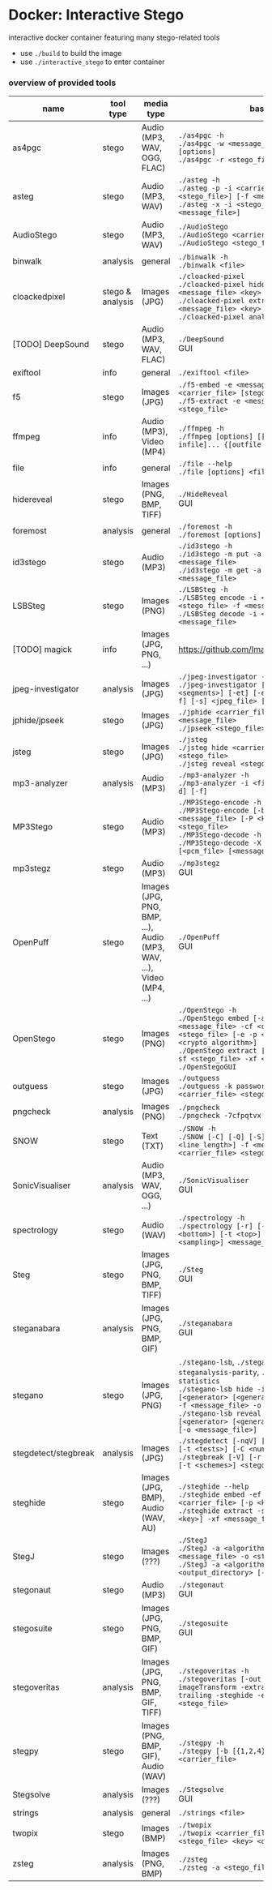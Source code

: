 # Docker: Interactive Stego
interactive docker container featuring many stego-related tools
- use `./build` to build the image
- use `./interactive_stego` to enter container
### overview of provided tools
| name | tool type | media type | basic usage | source |
| --- | --- | --- | --- | --- |
| as4pgc | stego | Audio (MP3, WAV, OGG, FLAC) | `./as4pgc -h`<br/>`./as4pgc -w <message_file> <carrier_file> [options]`<br/>`./as4pgc -r <stego_file> [options]` | pip |
| asteg | stego | Audio (MP3, WAV) | `./asteg -h`<br/>`./asteg -p -i <carrier_file> [-o <stego_file>] [-f <message_file>]`<br/>`./asteg -x -i <stego_file> [-o <message_file>]` | pip |
| AudioStego | stego | Audio (MP3, WAV) | `./AudioStego`<br/>`./AudioStego <carrier_file> <message_file>`<br/>`./AudioStego <stego_file> -f` | https://github.com/danielcardeenas/AudioStego.git |
| binwalk | analysis | general | `./binwalk -h`<br/>`./binwalk <file>` | apt |
| cloackedpixel | stego & analysis | Images (JPG) | `./cloacked-pixel`<br/>`./cloacked-pixel hide <carrier_file> <message_file> <key>`<br/>`./cloacked-pixel extract <stego_file> <message_file> <key>`<br/>`./cloacked-pixel analyse <file>` | https://github.com/livz/cloacked-pixel.git |
| [TODO] DeepSound | stego | Audio (MP3, WAV, FLAC) | `./DeepSound`<br/>GUI | https://github.com/Jpinsoft/DeepSound.git |
| exiftool | info | general | `./exiftool <file>` | apt |
| f5 | stego | Images (JPG) | `./f5-embed -e <message_file> [-p <key>] <carrier_file> [stego_file]`<br/>`./f5-extract -e <message_file> [-p <key>] <stego_file>` | https://github.com/matthewgao/F5-steganography.git |
| ffmpeg | info | Audio (MP3), Video (MP4) | `./ffmpeg -h`<br/>`./ffmpeg [options] [[infile options] -i infile]... {[outfile options] outfile}...` | apt |
| file | info | general | `./file --help`<br/>`./file [options] <file>` | apt |
| hidereveal | stego | Images (PNG, BMP, TIFF) | `./HideReveal`<br/>GUI | http://hidereveal.ncottin.net/software.php |
| foremost | analysis | general | `./foremost -h`<br/>`./foremost [options] <file>` | apt |
| id3stego | stego | Audio (MP3) | `./id3stego -h`<br/>`./id3stego -m put -a <carrier_file> -o <message_file>`<br/>`./id3stego -m get -a <stego_file> -o <message_file>` | https://github.com/FrozenBurrito/id3stego |
| LSBSteg | stego | Images (PNG) | `./LSBSteg -h`<br/>`./LSBSteg encode -i <carrier_file> -o <stego_file> -f <message_file>`<br/>`./LSBSteg decode -i <stego_file> -o <message_file>` | https://github.com/RobinDavid/LSB-Steganography.git |
| [TODO] magick | info | Images (JPG, PNG, ...) | https://github.com/ImageMagick/ImageMagick.git |
| jpeg-investigator | analysis | Images (JPG) | `./jpeg-investigator -h`<br/>`./jpeg-investigator [-jf <json_file>] [-es <segments>] [-et] [-ed <output_directory>] [-f] [-s] <jpeg_file> [jpeg_file ...]` | https://github.com/bh-8/hiwi-jpeg-investigator.git |
| jphide/jpseek | stego | Images (JPG) | `./jphide <carrier_file> <stego_file> <message_file>`<br/>`./jpseek <stego_file> <message_file>` | https://github.com/h3xx/jphs.git |
| jsteg | stego | Images (JPG) | `./jsteg`<br/>`./jsteg hide <carrier_file> <message_file> <stego_file>`<br/>`./jsteg reveal <stego_file> <message_file>` | https://github.com/lukechampine/jsteg.git |
| mp3-analyzer | analysis | Audio (MP3) | `./mp3-analyzer -h`<br/>`./mp3-analyzer -i <file> [-o <json_file>] [-d] [-f]` | https://git.code.sf.net/p/mp3filestructureanalyser/code |
| MP3Stego | stego | Audio (MP3) | `./MP3Stego-encode -h`<br/>`./MP3Stego-encode [-b <bitrate>] [-c] [-o] -E <message_file> [-P <key>] <carrier_file> <stego_file>`<br/>`./MP3Stego-decode -h`<br/>`./MP3Stego-decode -X [-P <key>] <stego_file> [<pcm_file> [<message_file>]]` | https://www.petitcolas.net/steganography/mp3stego/ |
| mp3stegz | stego | Audio (MP3) | `./mp3stegz`<br/>GUI | https://sourceforge.net/projects/mp3stegz/ |
| OpenPuff | stego | Images (JPG, PNG, BMP, ...), Audio (MP3, WAV, ...), Video (MP4, ...) | `./OpenPuff`<br/>GUI | https://embeddedsw.net/OpenPuff_Steganography_Home.html |
| OpenStego | stego | Images (PNG) | `./OpenStego -h`<br/>`./OpenStego embed [-a <stego_algorithm>] -mf <message_file> -cf <carrier_file> -sf <stego_file> [-e -p <key> -A <crypto_algorithm>]`<br/>`./OpenStego extract [-a <stego_algorithm>] -sf <stego_file> -xf <message_file> [-p <key>]`<br/>`./OpenStegoGUI` | https://github.com/syvaidya/openstego.git |
| outguess | stego | Images (JPG) | `./outguess`<br/>`./outguess -k password -d <message_file> <carrier_file> <stego_file>` | apt |
| pngcheck | analysis | Images (PNG) | `./pngcheck`<br/>`./pngcheck -7cfpqtvx <file>` | apt |
| SNOW | stego | Text (TXT) | `./SNOW -h`<br/>`./SNOW [-C] [-Q] [-S] [-p <key>] [-l <line_length>] -f <message_file> <carrier_file> <stego_file>` | https://github.com/mattkwan-zz/snow.git |
| SonicVisualiser | analysis | Audio (MP3, WAV, OGG, ...) | `./SonicVisualiser`<br/>GUI | https://github.com/sonic-visualiser/sonic-visualiser.git |
| spectrology | stego | Audio (WAV) | `./spectrology -h`<br/>`./spectrology [-r] [-i] [-o <stego_file>] [-b <bottom>] [-t <top>] [-p <pixels>] [-s <sampling>] <message_file>` | https://github.com/solusipse/spectrology.git |
| Steg | stego | Images (JPG, PNG, BMP, TIFF) | `./Steg`<br/>GUI | https://www.fabionet.org/ |
| steganabara | analysis | Images (JPG, PNG, BMP, GIF) | `./steganabara`<br/>GUI | https://github.com/quangntenemy/Steganabara.git |
| stegano | stego | Images (JPG, PNG) | `./stegano-lsb`, `./stegano-red`, `./stegano-steganalysis-parity`, `./stegano-steganalysis-statistics`<br/>`./stegano-lsb hide -i <carrier_file> [-g [<generator> [<generator> ...]]] [-s <shift>] -f <message_file> -o <stego_file>`<br/>`./stegano-lsb reveal -i <stego_file> [-g [<generator> [<generator> ...]]] [-s <shift>] [-o <message_file>]` | https://www.stegano.org/ |
| stegdetect/stegbreak | analysis | Images (JPG) | `./stegdetect [-nqV] [-s <float>] [-d <num>] [-t <tests>] [-C <num>] [<stego_file>]`<br/>`./stegbreak [-V] [-r <rules>] [-f <wordlist>] [-t <schemes>] <stego_file>` | https://github.com/abeluck/stegdetect.git |
| steghide | stego | Images (JPG, BMP), Audio (WAV, AU) | `./steghide --help`<br/>`./steghide embed -ef <message_file> -cf <carrier_file> [-p <key>] -sf <stego_file>`<br/>`./steghide extract -sf <stego_file> [-p <key>] -xf <message_file>` | apt |
| StegJ | stego | Images (???) | `./StegJ`<br/>`./StegJ -a <algorithm> -i <carrier_file> -f <message_file> -o <stego_file> [-p <key>]`<br/>`./StegJ -a <algorithm> -i <stego_file> -e <output_directory> [-p <key>]` | https://stegj.sourceforge.net/ |
| stegonaut | stego | Audio (MP3) | `./stegonaut`<br/>GUI | https://github.com/knez/stegonaut.git |
| stegosuite | stego | Images (JPG, PNG, BMP, GIF) | `./stegosuite`<br/>GUI | apt |
| stegoveritas | analysis | Images (JPG, PNG, BMP, GIF, TIFF) | `./stegoveritas -h`<br/>`./stegoveritas [-out <directory>] -meta -imageTransform -extractLSB -extract_frames -trailing -steghide -exif -xmp -carve <stego_file>` | pip |
| stegpy | stego | Images (PNG, BMP, GIF), Audio (WAV) | `./stegpy -h`<br/>`./stegpy [-b [{1,2,4}]] [-c] <message_file> <carrier_file>` | pip |
| Stegsolve | analysis | Images (???) | `./Stegsolve`<br/>GUI | https://wiki.bi0s.in/steganography/stegsolve/ |
| strings | analysis | general | `./strings <file>` | apt |
| twopix | stego | Images (BMP) | `./twopix`<br/>`./twopix <carrier_file> <message_file> <stego_file> <key> <quality (1-8)>` | https://github.com/aiceware/2pix-steganography.git |
| zsteg | analysis | Images (PNG, BMP) | `./zsteg`<br/>`./zsteg -a <stego_file>` | https://github.com/zed-0xff/zsteg.git |
